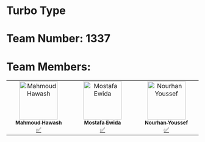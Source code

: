 # Turbo Type
# Team Number: 1337
# Team Members: 


<table>
    <tbody>
        <tr>
            <td align="center" valign="top" width="20%">
                <a href="https://github.com/juba0x00">
                    <img
                        src="https://avatars.githubusercontent.com/u/73611543?v=4" width="100px;"
                        alt="Mahmoud Hawash" />
                        <br/>
                        <sub>
                            <b>Mahmoud Hawash</b>
                        </sub>
                </a>
                <br/>
                <a href="#idk" title="Tutorials">✅</a>
            </td>
            <td align="center" valign="top" width="19%">
                <a href="https://github.com/Mostafa-ewida">
                    <img
                        src="https://avatars.githubusercontent.com/u/71707534?s=400&u=0f98f8ef4ec2137df298d738f88d200dd17be98f&v=4" width="100px;"
                        alt="Mostafa Ewida" />
                        <br/>
                        <sub>
                            <b>Mostafa Ewida</b>
                        </sub>
                </a>
                <br/>
                <a href="#idk" title="Tutorials">✅</a>
            </td>
            <td align="center" valign="top" width="20%">
                <a href="https://github.com/N0rhan">
                    <img
                        src="https://avatars.githubusercontent.com/u/96006888?v=4" width="100px;"
                        alt="Nourhan Youssef" />
                        <br/>
                        <sub>
                            <b>Nourhan Youssef</b>
                        </sub>
                </a>
                <br/>
                <a href="#idk" title="Tutorials">✅</a>
            </td>
        </tr>
    </tbody>
</table>



